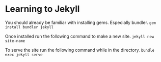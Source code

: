 # Learning to Jekyll

You should already be familiar with installing gems. Especially bundler.
`gem install bundler jekyll`


Once installed run the following command to make a new site.
`jekyll new site-name`

To serve the site run the following command while in the directory.
`bundle exec jekyll serve`
